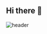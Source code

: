 ## Hi there 👋

 ![header](https://capsule-render.vercel.app/api?type=waving&color=gradient&height=300&section=header&text=Welcome%20to-nl-Summer's%20git%20🍀&fontSize=40&textAlign=center&textPosition=40%)


<!--
**summer1029/summer1029** is a ✨ _special_ ✨ repository because its `README.md` (this file) appears on your GitHub profile.

Here are some ideas to get you started:

- 🔭 I’m currently working on ...
- 🌱 I’m currently learning ...
- 👯 I’m looking to collaborate on ...
- 🤔 I’m looking for help with ...
- 💬 Ask me about ...
- 📫 How to reach me: ...
- 😄 Pronouns: ...
- ⚡ Fun fact: ...
-->
